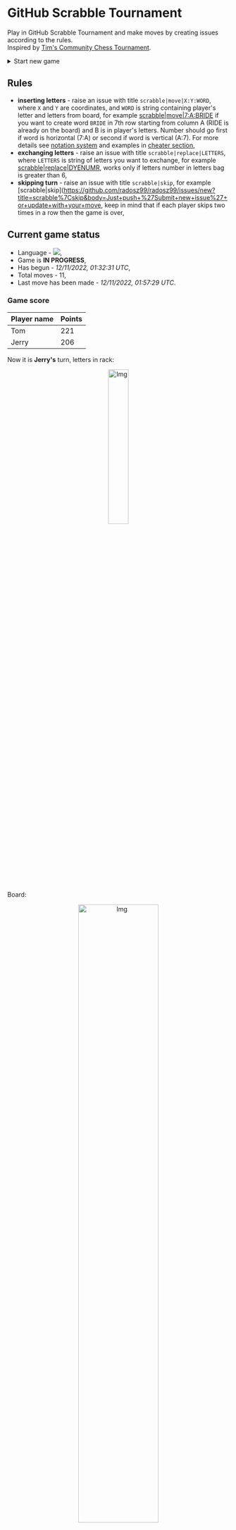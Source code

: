 
# GitHub Scrabble Tournament
Play in GitHub Scrabble Tournament and make moves by creating issues according to the rules.    
Inspired by [Tim's Community Chess Tournament](https://github.com/timburgan/).

<details>
  <summary>Start new game</summary>
  
 
 - [GB](https://github.com/radosz99/radosz99/issues/new?title=scrabble%7Cinit%7CGB&body=Just+push+%27Submit+new+issue%27+or+update+with+your+move)  ![](https://raw.githubusercontent.com/radosz99/radosz99/main/flags/GB.png)
 - [PL](https://github.com/radosz99/radosz99/issues/new?title=scrabble%7Cinit%7CPL&body=Just+push+%27Submit+new+issue%27+or+update+with+your+move)  ![](https://raw.githubusercontent.com/radosz99/radosz99/main/flags/PL.png)
 - [ES](https://github.com/radosz99/radosz99/issues/new?title=scrabble%7Cinit%7CES&body=Just+push+%27Submit+new+issue%27+or+update+with+your+move)  ![](https://raw.githubusercontent.com/radosz99/radosz99/main/flags/ES.png)
 - [DE](https://github.com/radosz99/radosz99/issues/new?title=scrabble%7Cinit%7CDE&body=Just+push+%27Submit+new+issue%27+or+update+with+your+move)  ![](https://raw.githubusercontent.com/radosz99/radosz99/main/flags/DE.png)
 - [FR](https://github.com/radosz99/radosz99/issues/new?title=scrabble%7Cinit%7CFR&body=Just+push+%27Submit+new+issue%27+or+update+with+your+move)  ![](https://raw.githubusercontent.com/radosz99/radosz99/main/flags/FR.png)
</details>
        

## Rules
 - **inserting letters** - raise an issue with title `scrabble|move|X:Y:WORD`, where `X` and `Y` are coordinates, and `WORD` is string containing player's letter and letters from board, for example [scrabble&#124;move&#124;7:A:BRIDE](https://github.com/radosz99/radosz99/issues/new?title=scrabble%7Cmove%7C7%3AA%3ABRIDE&body=Just+push+%27Submit+new+issue%27+or+update+with+your+move) if you want to create word `BRIDE` in 7th row starting from column A (RIDE is already on the board) and B is in player's letters. Number should go first if word is horizontal (7:A) or second if word is vertical (A:7). For more details see [notation system](https://en.wikipedia.org/wiki/Scrabble#Notation_system) and examples in [cheater section](#cheater),
 - **exchanging letters** - raise an issue with title `scrabble|replace|LETTERS`, where `LETTERS` is string of letters you want to exchange, for example [scrabble&#124;replace&#124;DYENUMR](https://github.com/radosz99/radosz99/issues/new?title=scrabble%7Creplace%7CDYENUMR&body=Just+push+%27Submit+new+issue%27+or+update+with+your+move), works only if letters number in letters bag is greater than 6,
 - **skipping turn** - raise an issue with title `scrabble|skip`, for example [scrabble&#124;skip](https://github.com/radosz99/radosz99/issues/new?title=scrabble%7Cskip&body=Just+push+%27Submit+new+issue%27+or+update+with+your+move, keep in mind that if each player skips two times in a row then the game is over,

## Current game status
 - Language - ![](https://raw.githubusercontent.com/radosz99/radosz99/main/flags/ES.png),
 - Game is **IN PROGRESS**,
 - Has begun - *12/11/2022, 01:32:31 UTC*,
 - Total moves - 11,
 - Last move has been made - *12/11/2022, 01:57:29 UTC*.
    
### Game score
| Player name | Points |
 | - | - |  
| Tom | 221
| Jerry | 206

Now it is **Jerry's** turn, letters in rack:
<p align="center">
    <img src="https://raw.githubusercontent.com/radosz99/radosz99/main/rack.png" width=30% alt="Img"/>
</p>

Board:
<p align="center">
<img src="https://raw.githubusercontent.com/radosz99/radosz99/main/board.png" width=60% alt="Img"/>
</p>
    
## User leaderboard
| Moves | Who | Points |
| - | - | - |
| 11 | [@radosz99](github.com/radosz99)| 427

<a name="cheater"></a>
## Cheater section  
Try out my algorithm and check the moves that were found based on the state of the board and rack. :cowboy_hat_face:
<details>
  <summary>Reveal some fancy moves :)</summary>
  
  | Id | Move | Points |
  | - | - | - |  
|1 | [O:10:meyor](https://github.com/radosz99/radosz99/issues/new?title=scrabble%7Cmove%7CO%3A10%3Ameyor&body=Just+push+%27Submit+new+issue%27+or+update+with+your+move) | 33 
|2 | [0:L:buey](https://github.com/radosz99/radosz99/issues/new?title=scrabble%7Cmove%7C0%3AL%3Abuey&body=Just+push+%27Submit+new+issue%27+or+update+with+your+move) | 27 
|3 | [O:11:meon](https://github.com/radosz99/radosz99/issues/new?title=scrabble%7Cmove%7CO%3A11%3Ameon&body=Just+push+%27Submit+new+issue%27+or+update+with+your+move) | 27 
|4 | [O:11:muon](https://github.com/radosz99/radosz99/issues/new?title=scrabble%7Cmove%7CO%3A11%3Amuon&body=Just+push+%27Submit+new+issue%27+or+update+with+your+move) | 27 
|5 | [O:10:menor](https://github.com/radosz99/radosz99/issues/new?title=scrabble%7Cmove%7CO%3A10%3Amenor&body=Just+push+%27Submit+new+issue%27+or+update+with+your+move) | 24 
|6 | [O:12:doy](https://github.com/radosz99/radosz99/issues/new?title=scrabble%7Cmove%7CO%3A12%3Adoy&body=Just+push+%27Submit+new+issue%27+or+update+with+your+move) | 21 
|7 | [O:11:dron](https://github.com/radosz99/radosz99/issues/new?title=scrabble%7Cmove%7CO%3A11%3Adron&body=Just+push+%27Submit+new+issue%27+or+update+with+your+move) | 21 
|8 | [1:F:muyendo](https://github.com/radosz99/radosz99/issues/new?title=scrabble%7Cmove%7C1%3AF%3Amuyendo&body=Just+push+%27Submit+new+issue%27+or+update+with+your+move) | 21 
|9 | [O:12:yod](https://github.com/radosz99/radosz99/issues/new?title=scrabble%7Cmove%7CO%3A12%3Ayod&body=Just+push+%27Submit+new+issue%27+or+update+with+your+move) | 21 
|10 | [0:L:bren](https://github.com/radosz99/radosz99/issues/new?title=scrabble%7Cmove%7C0%3AL%3Abren&body=Just+push+%27Submit+new+issue%27+or+update+with+your+move) | 18 
</details>
    
## Latest moves
<details>
<summary>Show 10 latest moves</summary>
  
  
  | Id | Type | Move / Letters to replace | Created words / New letters | Date | Points | Player | Who |
  | - | - | - | - | - | - | - | - |
|10| INSERT | F:8:onix | ['ONIX'] | 12/11/2022, 01:57:28 UTC | 13 | Tom | [@radosz99](github.com/radosz99) |
|9| REPLACE | ['T', 'E', 'N', 'L', 'T', 'D', 'E'] | DYENUMR | 12/11/2022, 01:49:30 UTC | 0 | Jerry | [@radosz99](github.com/radosz99) |
|8| INSERT | L:0:bogan | ['BOGAN'] | 12/11/2022, 01:47:36 UTC | 22 | Tom | [@radosz99](github.com/radosz99) |
|7| INSERT | 7:L:pega | ['PEGA'] | 12/11/2022, 01:46:33 UTC | 30 | Jerry | [@radosz99](github.com/radosz99) |
|6| INSERT | M:6:helearia | ['HELEARIA'] | 12/11/2022, 01:45:31 UTC | 82 | Tom | [@radosz99](github.com/radosz99) |
|5| INSERT | 13:H:escosado | ['ESCOSADO'] | 12/11/2022, 01:42:18 UTC | 84 | Jerry | [@radosz99](github.com/radosz99) |
|4| INSERT | 4:H:zorruna | ['ZORRUNA'] | 12/11/2022, 01:40:51 UTC | 44 | Tom | [@radosz99](github.com/radosz99) |
|3| INSERT | H:10:aireo | ['AIREO'] | 12/11/2022, 01:39:32 UTC | 18 | Jerry | [@radosz99](github.com/radosz99) |
|2| INSERT | 10:E:hipases | ['HIPASES'] | 12/11/2022, 01:38:55 UTC | 48 | Tom | [@radosz99](github.com/radosz99) |
|1| INSERT | I:3:toalleros | ['TOALLEROS'] | 12/11/2022, 01:37:52 UTC | 74 | Jerry | [@radosz99](github.com/radosz99) |
</details>
    